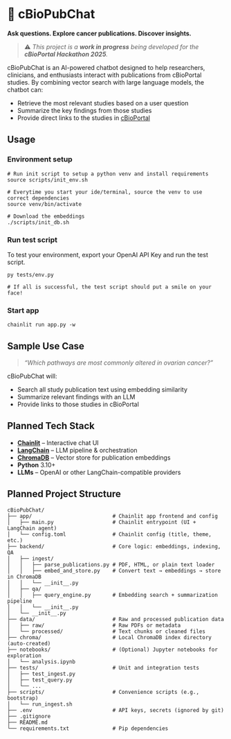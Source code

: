 # 🧬 cBioPubChat

**Ask questions. Explore cancer publications. Discover insights.**

> ⚠️ _This project is a **work in progress** being developed for the **cBioPortal Hackathon 2025**._

cBioPubChat is an AI-powered chatbot designed to help researchers, clinicians, and enthusiasts interact with publications from cBioPortal studies. By combining vector search with large language models, the chatbot can:

- Retrieve the most relevant studies based on a user question
- Summarize the key findings from those studies
- Provide direct links to the studies in [cBioPortal](https://www.cbioportal.org/)

## Usage

### Environment setup
```shell
# Run init script to setup a python venv and install requirements
source scripts/init_env.sh

# Everytime you start your ide/terminal, source the venv to use correct dependencies
source venv/bin/activate

# Download the embeddings
./scripts/init_db.sh
```

### Run test script
To test your environment, export your OpenAI API Key and run the test script.
```shell
py tests/env.py

# If all is successful, the test script should put a smile on your face!
```

### Start app
```shell
chainlit run app.py -w
```

## Sample Use Case

> _“Which pathways are most commonly altered in ovarian cancer?”_

cBioPubChat will:
- Search all study publication text using embedding similarity
- Summarize relevant findings with an LLM
- Provide links to those studies in cBioPortal

## Planned Tech Stack

- **[Chainlit](https://github.com/Chainlit/chainlit)** – Interactive chat UI
- **[LangChain](https://www.langchain.com/)** – LLM pipeline & orchestration
- **[ChromaDB](https://www.trychroma.com/)** – Vector store for publication embeddings
- **Python** 3.10+
- **LLMs** – OpenAI or other LangChain-compatible providers

## Planned Project Structure
```shell
cBioPubChat/
├── app/                          # Chainlit app frontend and config
│   ├── main.py                   # Chainlit entrypoint (UI + LangChain agent)
│   └── config.toml               # Chainlit config (title, theme, etc.)
├── backend/                      # Core logic: embeddings, indexing, QA
│   ├── ingest/
│   │   ├── parse_publications.py # PDF, HTML, or plain text loader
│   │   ├── embed_and_store.py    # Convert text → embeddings → store in ChromaDB
│   │   └── __init__.py
│   ├── qa/
│   │   ├── query_engine.py       # Embedding search + summarization pipeline
│   │   └── __init__.py
│   └── __init__.py
├── data/                         # Raw and processed publication data
│   ├── raw/                      # Raw PDFs or metadata
│   └── processed/                # Text chunks or cleaned files
├── chroma/                       # Local ChromaDB index directory (auto-created)
├── notebooks/                    # (Optional) Jupyter notebooks for exploration
│   └── analysis.ipynb
├── tests/                        # Unit and integration tests
│   ├── test_ingest.py
│   ├── test_query.py
│   └── ...
├── scripts/                      # Convenience scripts (e.g., bootstrap)
│   └── run_ingest.sh
├── .env                          # API keys, secrets (ignored by git)
├── .gitignore
├── README.md
└── requirements.txt              # Pip dependencies
```